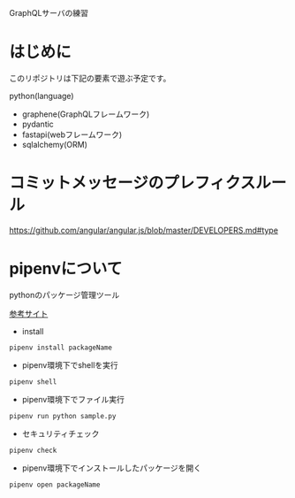 GraphQLサーバの練習

# はじめに

このリポジトリは下記の要素で遊ぶ予定です。

python(language)
  + graphene(GraphQLフレームワーク)
  + pydantic
  + fastapi(webフレームワーク)
  + sqlalchemy(ORM)

# コミットメッセージのプレフィクスルール

https://github.com/angular/angular.js/blob/master/DEVELOPERS.md#type

# pipenvについて

pythonのパッケージ管理ツール

[参考サイト](https://pipenv-ja.readthedocs.io/ja/translate-ja/index.html)

- install

```shell
pipenv install packageName
```

- pipenv環境下でshellを実行

```shell
pipenv shell
```

- pipenv環境下でファイル実行

```shell
pipenv run python sample.py
```

- セキュリティチェック

```shell
pipenv check
```

- pipenv環境下でインストールしたパッケージを開く

```shell
pipenv open packageName
```
